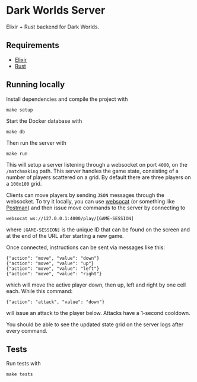 # Dark Worlds Server

Elixir + Rust backend for Dark Worlds.

## Requirements

- [Elixir](https://elixir-lang.org/)
- [Rust](https://www.rust-lang.org/tools/install)

## Running locally

Install dependencies and compile the project with

```
make setup
```

Start the Docker database with

```
make db
```

Then run the server with

```
make run
```
This will setup a server listening through a websocket on port `4000`, on the `/matchmaking` path. This server handles the game state, consisting of a number of players scattered on a grid. By default there are three players on a `100x100` grid.

Clients can move players by sending `JSON` messages through the websocket. To try it locally, you can use [websocat](https://github.com/vi/websocat) (or something like [Postman](https://www.postman.com/)) and then issue move commands to the server by connecting to

```
websocat ws://127.0.0.1:4000/play/[GAME-SESSION]
```
where `[GAME-SESSION]` is the unique ID that can be found on the screen and at the end of the URL after starting a new game.

Once connected, instructions can be sent via messages like this:

```
{"action": "move", "value": "down"}
{"action": "move", "value": "up"}
{"action": "move", "value": "left"}
{"action": "move", "value": "right"}
```

which will move the active player down, then up, left and right by one cell each. While this command:

```
{"action": "attack", "value": "down"}
```

will issue an attack to the player below. Attacks have a 1-second cooldown.

You should be able to see the updated state grid on the server logs after every command.

## Tests

Run tests with

```
make tests
```
